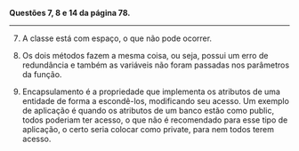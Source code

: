 
**Questões 7, 8 e 14 da página 78.**

<hr>

7. A classe está com espaço, o que não pode ocorrer. 
8. Os dois métodos fazem a mesma coisa, ou seja, possui um erro de redundância e também as variáveis não foram passadas nos parâmetros da função.

14. Encapsulamento é a propriedade que implementa os atributos de uma entidade de forma a escondê-los, modificando seu acesso. Um exemplo de aplicação é quando os atributos de um banco estão como public, todos poderiam ter acesso, o que não é recomendado para esse tipo de aplicação, o certo seria colocar como private, para nem todos terem acesso.
